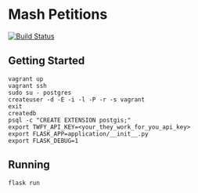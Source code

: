 # Mash Petitions
[![Build Status](https://travis-ci.org/MashSoftware/petitions.svg?branch=master)](https://travis-ci.org/MashSoftware/petitions)

## Getting Started

```
vagrant up
vagrant ssh
sudo su - postgres
createuser -d -E -i -l -P -r -s vagrant
exit
createdb
psql -c "CREATE EXTENSION postgis;"
export TWFY_API_KEY=<your_they_work_for_you_api_key>
export FLASK_APP=application/__init__.py
export FLASK_DEBUG=1
```

## Running
```
flask run
```
